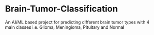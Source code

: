 # Brain-Tumor-Classification
An AI/ML based project for predicting different brain tumor types with  4 main classes i.e. Glioma, Meningioma, Pituitary and Normal
